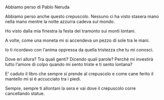 Abbiamo perso di Pablo Neruda

Abbiamo perso anche questo crepuscolo.
Nessuno ci ha visto stasera mano nella mano
mentre la notte azzurra cadeva sul mondo.

Ho visto dalla mia finestra
la festa del tramonto sui monti lontani.

A volte, come una moneta
mi si accendeva un pezzo di sole tra le mani.

Io ti ricordavo con l'anima oppressa
da quella tristezza che tu mi conosci.

Dove eri allora?
Tra quali genti?
Dicendo quali parole?
Perchè mi investirà tutto l'amore di colpo
quando mi sento triste e ti sento lontana?

E' caduto il libro che sempre si prende al crepuscolo
e come cane ferito il mantello mi si è accucciato tra i piedi.

Sempre, sempre ti allontani la sera
e vai dove il crepuscolo corre cancellando statue.